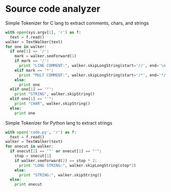# Source code analyzer

Simple Tokenizer for C lang to extract comments, chars, and strings

```python
with open(sys.argv[1], 'r') as f:
  text = f.read()
walker = TextWalker(text)
for one in walker:
  if one[1] == '/':
    mark = walker.seeForward(1)
    if mark == '/':
      print "LINE COMMENT:", walker.skipLongString(start='//', end='\n')
    elif mark == '*':
      print "MULT COMMENT:", walker.skipLongString(start='/*', end='*/', markEscape=None)
    else:
      print one
  elif one[1] == '"':
    print "STRING", walker.skipString()
  elif one[1] == "'":
    print "CHAR", walker.skipString()
  else:
    print one
```

Simple Tokenizer for Python lang to extract strings

```python
with open('code.py', 'r') as f:
  text = f.read()
walker = TextWalker(text)
for onecut in walker:
  if onecut[1] == '"' or onecut[1] == "'":
    stop = onecut[1]
    if walker.seeForward(2) == stop * 2:
      print "LONG STRING:", walker.skipLongString(stop*3)
    else:
      print "STRING:", walker.skipString()
  else:
    print onecut
```
